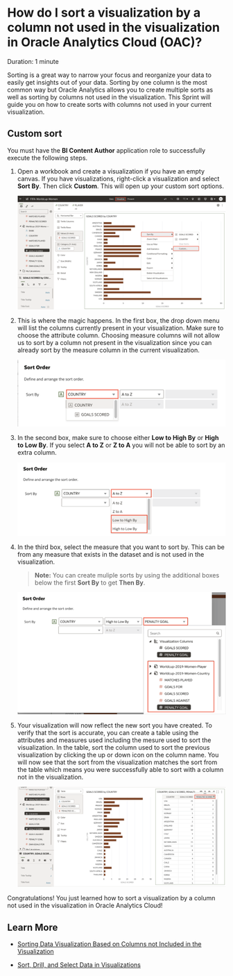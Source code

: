 # How do I sort a visualization by a column not used in the visualization in Oracle Analytics Cloud (OAC)?
Duration: 1 minute 

Sorting is a great way to narrow your focus and reorganize your data to easily get insights out of your data. Sorting by one column is the most common way but Oracle Analytics allows you to create multiple sorts as well as sorting by columns not used in the visualization. This Sprint will guide you on how to create sorts with columns not used in your current visualization.

## Custom sort
You must have the **BI Content Author** application role to successfully execute the following steps. 

1. Open a workbook and create a visualization if you have an empty canvas. If you have visualizations, right-click a visualization and select **Sort By**. Then click **Custom**. This will open up your custom sort options.

    ![Sort by custom](images/sort-by.png)

2. This is where the magic happens. In the first box, the drop down menu will list the columns currently present in your visualization. Make sure to choose the attribute column. Choosing measure columns will not allow us to sort by a column not present in the visualization since you  can already sort by the measure column in the current visualization. 

    ![column one](images/column-one.png)

3. In the second box, make sure to choose either **Low to High By** or **High to Low By**. If you select **A to Z** or **Z to A** you will not be able to sort by an extra column.

    ![column two](images/column-two.png)

4. In the third box, select the measure that you want to sort by. This can be from any measure that exists in the dataset and is not used in the visualization. 

    >**Note:** You can create muliple sorts by using the additional boxes below the first **Sort By** to get **Then By**.

    ![column three](images/column-three.png)    

5. Your visualization will now reflect the new sort you have created. To verify that the sort is accurate, you can create a table using the attributes and measures used including the mesure used to sort the visualization. In the table, sort the column used to sort the previous visualization by clicking the up or down icon on the column name. You will now see that the sort from the visualization matches the sort from the table which means you were successfully able to sort with a column not in the visualization.

    ![Verify sort](images/verify-sort.png)

Congratulations! You just learned how to sort a visualization by a column not used in the visualization in Oracle Analytics Cloud!

## Learn More

* [Sorting Data Visualization Based on Columns not Included in the Visualization](https://www.youtube.com/watch?v=i5m1tLIUxIc)

* [Sort, Drill, and Select Data in Visualizations](https://docs.oracle.com/en/cloud/paas/analytics-cloud/acubi/sort-drill-and-select-data-visualizations.html)

